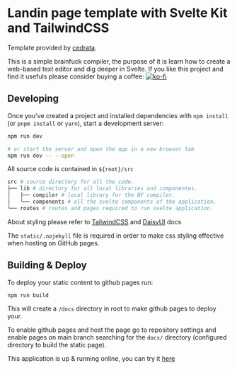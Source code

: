 # Landin page template with Svelte Kit and TailwindCSS
Template provided by [cedrata](https://github.com/cedrata/).

This is a simple brainfuck compiler, the purpose of it is learn how to create a web-based text editor and dig deeper in Svelte.
If you like this project and find it usefuls please consider buying a coffee:
[![ko-fi](https://ko-fi.com/img/githubbutton_sm.svg)](https://ko-fi.com/E1E5E3EKB)

## Developing

Once you've created a project and installed dependencies with `npm install` (or `pnpm install` or `yarn`), start a development server:

```bash
npm run dev

# or start the server and open the app in a new browser tab
npm run dev -- --open
```

All source code is contained in ```${root}/src```
```sh
src # source directory for all the code.
├── lib # directory for all local libraries and componentes.
│   ├── compiler # local library for the BF compiler.
│   └── components # all the svelte components of the application.
└── routes # routes and pages required to run svelte application.
```

About styling please refer to [TailwindCSS](https://tailwindcss.com/) and [DaisyUI](https://daisyui.com/) docs

The `static/.nojekyll` file is required in order to make css styling effective when hosting on GitHub pages.
## Building & Deploy

To deploy your static content to github pages run:
```sh
npm run build
```

This will create a ```/docs``` directory in root to make github pages to deploy your.

To enable github pages and host the page go to repository settings and enable pages on main branch searching for the ```docs/``` directory (configured directory to build the static page).

This application is up & running online, you can try it [here](https://cedrata.github.io/brainfuck-compiler)